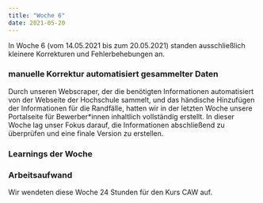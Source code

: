 ```yaml
---
title: "Woche 6"
date: 2021-05-20
---
```


In Woche 6 (vom 14.05.2021 bis zum 20.05.2021) standen ausschließlich kleinere Korrekturen und Fehlerbehebungen an. 

### manuelle Korrektur automatisiert gesammelter Daten
Durch unseren Webscraper, der die benötigten Informationen automatisiert von der Webseite der Hochschule sammelt, und das händische Hinzufügen der Informationen für die Randfälle, hatten wir in der letzten Woche unsere Portalseite für Bewerber\*innen inhaltlich vollständig erstellt. In dieser Woche lag unser Fokus darauf, die Informationen abschließend zu überprüfen und eine finale Version zu erstellen. 


### Learnings der Woche

### Arbeitsaufwand
Wir wendeten diese Woche 24 Stunden für den Kurs CAW auf. 